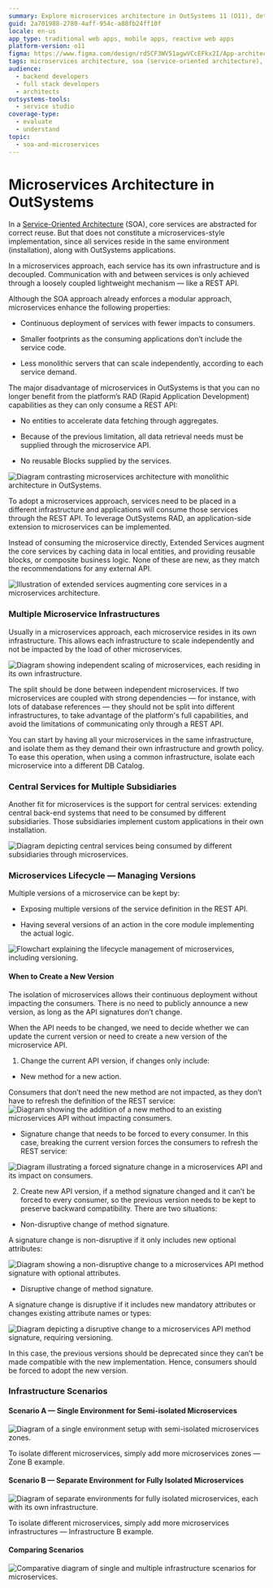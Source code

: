 ```yaml
---
summary: Explore microservices architecture in OutSystems 11 (O11), detailing its implementation, benefits, and lifecycle management.
guid: 2a701988-2780-4aff-954c-a88fb24ff10f
locale: en-us
app_type: traditional web apps, mobile apps, reactive web apps
platform-version: o11
figma: https://www.figma.com/design/rdSCF3WV51agwVCcEFkx2I/App-architecture?node-id=1-2109&t=WkNS4cBkPZHvTban-1
tags: microservices architecture, soa (service-oriented architecture), rest api, continuous deployment, scalability
audience:
  - backend developers
  - full stack developers
  - architects
outsystems-tools:
  - service studio
coverage-type:
  - evaluate
  - understand
topic:
  - soa-and-microservices
---
```


# Microservices Architecture in OutSystems

In a [Service-Oriented Architecture](04-soa-architectures.md) (SOA), core services are abstracted for correct reuse. But that does not constitute a microservices-style implementation, since all services reside in the same environment (installation), along with OutSystems applications.

In a microservices approach, each service has its own infrastructure and is decoupled. Communication with and between services is only achieved through a loosely coupled lightweight mechanism — like a REST API.

Although the SOA approach already enforces a modular approach, microservices enhance the following properties:

* Continuous deployment of services with fewer impacts to consumers.

* Smaller footprints as the consuming applications don’t include the service code.

* Less monolithic servers that can scale independently, according to each service demand.

The major disadvantage of microservices in OutSystems is that you can no longer benefit from the platform’s RAD (Rapid Application Development) capabilities as they can only consume a REST API:

* No entities to accelerate data fetching through aggregates.

* Because of the previous limitation, all data retrieval needs must be supplied through the microservice API.

* No reusable Blocks supplied by the services.

![Diagram contrasting microservices architecture with monolithic architecture in OutSystems.](images/Microservices-Architecture-in-OutSystems_0.png "Microservices vs Monolithic Architecture")

To adopt a microservices approach, services need to be placed in a different infrastructure and applications will consume those services through the REST API. To leverage OutSystems RAD, an application-side extension to microservices can be implemented.

Instead of consuming the microservice directly, Extended Services augment the core services by caching data in local entities, and providing reusable blocks, or composite business logic. None of these are new, as they match the recommendations for any external API.

![Illustration of extended services augmenting core services in a microservices architecture.](images/Microservices-Architecture-in-OutSystems_1.png "Extended Services in Microservices Architecture")

### Multiple Microservice Infrastructures

Usually in a microservices approach, each microservice resides in its own infrastructure. This allows each infrastructure to scale independently and not be impacted by the load of other microservices.

![Diagram showing independent scaling of microservices, each residing in its own infrastructure.](images/Microservices-Architecture-in-OutSystems_2.png "Independent Scaling of Microservices")

The split should be done between independent microservices. If two microservices are coupled with strong dependencies — for instance, with lots of database references — they should not be split into different infrastructures, to take advantage of the platform's full capabilities, and avoid the limitations of communicating only through a REST API.

You can start by having all your microservices in the same infrastructure, and isolate them as they demand their own infrastructure and growth policy. To ease this operation, when using a common infrastructure, isolate each microservice into a different DB Catalog.

### Central Services for Multiple Subsidiaries

Another fit for microservices is the support for central services: extending central back-end systems that need to be consumed by different subsidiaries. Those subsidiaries implement custom applications in their own installation.

![Diagram depicting central services being consumed by different subsidiaries through microservices.](images/Microservices-Architecture-in-OutSystems_3.png "Central Services Consumed by Multiple Subsidiaries")

### Microservices Lifecycle — Managing Versions

Multiple versions of a microservice can be kept by:

* Exposing multiple versions of the service definition in the REST API.

* Having several versions of an action in the core module implementing the actual logic.

![Flowchart explaining the lifecycle management of microservices, including versioning.](images/Microservices-Architecture-in-OutSystems_4.png "Microservices Lifecycle Management")

#### When to Create a New Version

The isolation of microservices allows their continuous deployment without impacting the consumers. There is no need to publicly announce a new version, as long as the API signatures don’t change.

When the API needs to be changed, we need to decide whether we can update the current version or need to create a new version of the microservice API.

1. Change the current API version, if changes only include:

* New method for a new action.

Consumers that don’t need the new method are not impacted, as they don’t have to refresh the definition of the REST service:![Diagram showing the addition of a new method to an existing microservices API without impacting consumers.](images/Microservices-Architecture-in-OutSystems_5.png "Adding a New Method to Microservices")

* Signature change that needs to be forced to every consumer. In this case, breaking the current version forces the consumers to refresh the REST service:

![Diagram illustrating a forced signature change in a microservices API and its impact on consumers.](images/Microservices-Architecture-in-OutSystems_6.png "Forcing a Signature Change in Microservices")

2. Create new API version, if a method signature changed and it can’t be forced to every consumer, so the previous version needs to be kept to preserve backward compatibility. There are two situations:

* Non-disruptive change of method signature.

A signature change is non-disruptive if it only includes new optional attributes:

![Diagram showing a non-disruptive change to a microservices API method signature with optional attributes.](images/Microservices-Architecture-in-OutSystems_7.png "Non-disruptive Method Signature Change")

* Disruptive change of method signature.

A signature change is disruptive if it includes new mandatory attributes or changes existing attribute names or types:

![Diagram depicting a disruptive change to a microservices API method signature, requiring versioning.](images/Microservices-Architecture-in-OutSystems_8.png "Disruptive Method Signature Change")

In this case, the previous versions should be deprecated since they can’t be made compatible with the new implementation. Hence, consumers should be forced to adopt the new version.

### Infrastructure Scenarios

#### Scenario A — Single Environment for Semi-isolated Microservices

![Diagram of a single environment setup with semi-isolated microservices zones.](images/Microservices-Architecture-in-OutSystems_9.png "Semi-isolated Microservices in a Single Environment")

To isolate different microservices, simply add more microservices zones — Zone B example.

#### Scenario B — Separate Environment for Fully Isolated Microservices

![Diagram of separate environments for fully isolated microservices, each with its own infrastructure.](images/Microservices-Architecture-in-OutSystems_10.png "Fully Isolated Microservices in Separate Environments")

To isolate different microservices, simply add more microservices infrastructures — Infrastructure B example.

#### Comparing Scenarios

![Comparative diagram of single and multiple infrastructure scenarios for microservices.](images/Microservices-Architecture-in-OutSystems_11.png "Comparison of Single vs Multiple Infrastructure Scenarios")

